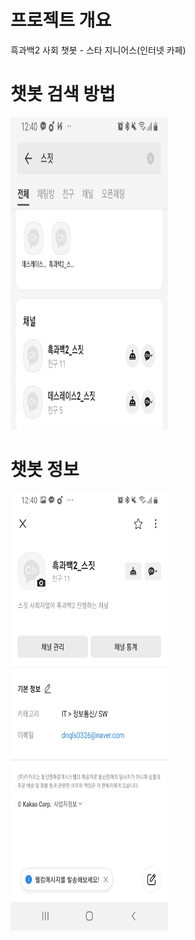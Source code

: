 # 프로젝트 개요
흑과백2 사회 챗봇 - 스타 지니어스(인터넷 카페)

# 챗봇 검색 방법
  <img src="/imgs/스짓 검색.jpg" width="50%" height="500px" /></img>
<br>
# 챗봇 정보
  <img src="/imgs/흑과백2 상세정보.jpg" width="50%" height="700px" /></img>
<br>
